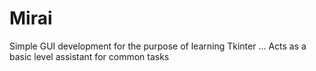 # Mirai
Simple GUI development for the purpose of learning Tkinter ... Acts as a basic level assistant for common tasks
